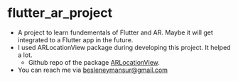# flutter_ar_project

- A project to learn fundementals of Flutter and AR. Maybe it will get integrated to a Flutter app in the future.
- I used ARLocationView package during developing this project. It helped a lot.
  - Github repo of the package [ARLocationView](https://github.com/Melo567/ar_location_view"ARLocationView").
- You can reach me via <besleneymansur@gmail.com>
